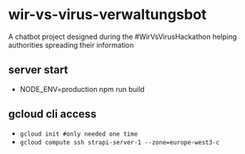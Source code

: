 # wir-vs-virus-verwaltungsbot
A chatbot project designed during the #WirVsVirusHackathon helping authorities spreading their information

## server start
- NODE_ENV=production npm run build

## gcloud cli access
- `gcloud init #only needed one time`
- `gcloud compute ssh strapi-server-1 --zone=europe-west3-c`